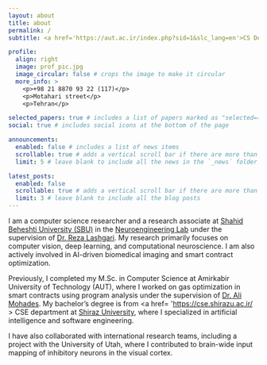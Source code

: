 ```yaml
---
layout: about
title: about
permalink: /
subtitle: <a href='https://aut.ac.ir/index.php?sid=1&slc_lang=en'>CS Department</a> | <a href='https://aut.ac.ir/'>Amirkabir University of Technology.</a>

profile:
  align: right
  image: prof_pic.jpg
  image_circular: false # crops the image to make it circular
  more_info: >
    <p>+98 21 8870 93 22 (117)</p>
    <p>Motahari street</p>
    <p>Tehran</p>

selected_papers: true # includes a list of papers marked as "selected={true}"
social: true # includes social icons at the bottom of the page

announcements:
  enabled: false # includes a list of news items
  scrollable: true # adds a vertical scroll bar if there are more than 3 news items
  limit: 5 # leave blank to include all the news in the `_news` folder

latest_posts:
  enabled: false
  scrollable: true # adds a vertical scroll bar if there are more than 3 new posts items
  limit: 3 # leave blank to include all the blog posts
---
```


I am a computer science researcher and a research associate at <a href='https://en.sbu.ac.ir/'>Shahid Beheshti University (SBU)</a> in the <a href='https://enimsat.sbu.ac.ir/neuroscience-and-neuroengineering/'>Neuroengineering Lab</a> under the supervision of <a href= 'https://www.ipm.ir/personalinfo.jsp?PeopleCode=IP0400047' >Dr. Reza Lashgari</a>. My research primarily focuses on computer vision, deep learning, and computational neuroscience. I am also actively involved in AI-driven biomedical imaging and smart contract optimization.

Previously, I completed my M.Sc. in Computer Science at Amirkabir University of Technology (AUT), where I worked on gas optimization in smart contracts using program analysis under the supervision of <a href='https://aut.ac.ir/cv/2340/Ali%20Mohades%20Khorasani'>Dr. Ali Mohades</a>. My bachelor’s degree is from <a href= 'https://cse.shirazu.ac.ir/ > CSE department</a> at <a href='https://shirazu.ac.ir/en/home'>Shiraz University</a>, where I specialized in artificial intelligence and software engineering.

I have also collaborated with international research teams, including a project with the University of Utah, where I contributed to brain-wide input mapping of inhibitory neurons in the visual cortex.